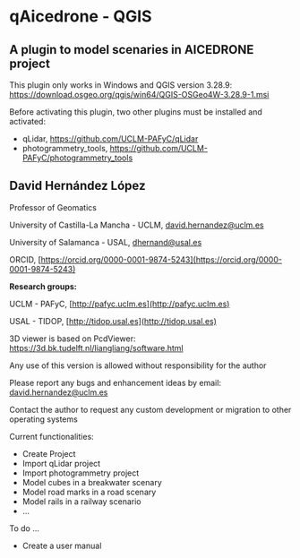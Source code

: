 # **qAicedrone - QGIS**

## A plugin to model scenaries in AICEDRONE project

This plugin only works in Windows and QGIS version 3.28.9:
https://download.osgeo.org/qgis/win64/QGIS-OSGeo4W-3.28.9-1.msi

Before activating this plugin, two other plugins must be installed and activated:
* qLidar, https://github.com/UCLM-PAFyC/qLidar
* photogrammetry_tools, https://github.com/UCLM-PAFyC/photogrammetry_tools

## **David Hernández López**

Professor of Geomatics

University of Castilla-La Mancha - UCLM, 
david.hernandez@uclm.es

University of Salamanca - USAL, 
dhernand@usal.es

ORCID, [https://orcid.org/0000-0001-9874-5243](https://orcid.org/0000-0001-9874-5243)

**Research groups:**

UCLM - PAFyC, [http://pafyc.uclm.es](http://pafyc.uclm.es)

USAL - TIDOP, [http://tidop.usal.es](http://tidop.usal.es)

3D viewer is based on PcdViewer:
https://3d.bk.tudelft.nl/liangliang/software.html

Any use of this version is allowed without 
responsibility for the author

Please report any bugs and enhancement ideas by email: david.hernandez@uclm.es

Contact the author to request any custom development or migration to other operating systems 

Current functionalities:
- Create Project
- Import qLidar project
- Import photogrammetry project
- Model cubes in a breakwater scenary
- Model road marks in a road scenary
- Model rails in a railway scenario
- ...

To do ...
- Create a user manual

